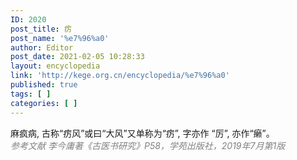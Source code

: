 ```yaml
---
ID: 2020
post_title: 疠
post_name: '%e7%96%a0'
author: Editor
post_date: 2021-02-05 10:28:33
layout: encyclopedia
link: 'http://kege.org.cn/encyclopedia/%e7%96%a0'
published: true
tags: [ ]
categories: [ ]
---
```

<div>麻疯病, 古称“疠风”或曰“大风”又单称为“疠”, 字亦作 “厉”, 亦作“癞”。</div>
<div></div>
<div><span style="color: #808080;"><em>参考文献</em></span>
<span style="color: #808080;"><em>李今庸著《古医书研究》P58，学苑出版社，2019年7月第1版</em></span></div>